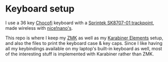 # Keyboard setup

I use a 36 key [Chocofi](https://github.com/pashutk/chocofi) keyboard with a [Sprintek SK8707-01 trackpoint](https://www.sprintek.com/en/products/pointing_stick/SK8707-01.aspx), made wireless with [nice!nano's](https://nicekeyboards.com/nice-nano).

This repo is where I keep my [ZMK](https://zmk.dev) as well as my [Karabiner Elements](https://karabiner-elements.pqrs.org/) setup, and also the files to print the keyboard case & key caps.
Since I like having all my keybindings available on my laptop's built-in keyboard as well, most of the interesting stuff is implemented with Karabiner rather than ZMK.
